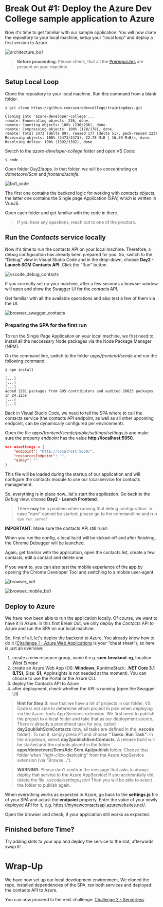 # Break Out #1: Deploy the Azure Dev College sample application to Azure

Now it's time to get familiar with our sample application. You will now clone the repository to your local machine, setup your "local loop" and deploy a first version to Azure.

![architecture_bo1](./img/architecture_bo1.png "architecture_bo1")

> **Before proceeding**: Please check, that all the [Prerequisites](challenge-0.md) are present on your machine.

## Setup Local Loop

Clone the repository to your local machine. Run this command from a blank folder.

```shell
$ git clone https://github.com/azuredevcollege/trainingdays.git

Cloning into 'azure-developer-college'...
remote: Enumerating objects: 236, done.
remote: Counting objects: 100% (236/236), done.
remote: Compressing objects: 100% (178/178), done.
remote: Total 2473 (delta 89), reused 177 (delta 51), pack-reused 2237
Receiving objects: 100% (2473/2473), 22.78 MiB | 16.39 MiB/s, done.
Resolving deltas: 100% (1392/1392), done.
```

Switch to the _azure-developer-college_ folder and open VS Code:

```shell
$ code .
```

Open folder Day2/apps. In that folder, we will be concentrating on _dotnetcore/Scm_ and _frontend/scmfe_.

![bo1_code](./img/bo1_code.png "bo1_code")

The first one contains the backend logic for working with _contacts_ objects, the latter one contains the Single page Application (SPA) which is written in VueJS.

Open each folder and get familiar with the code in there.

> If you have any questions, reach out to one of the proctors.

## Run the _Contacts_ service locally

Now it's time to run the contacts API on your local machine. Therefore, a debug configuration has already been prepared for you. So, switch to the "Debug" view in Visual Studio Code and in the drop-down, choose **Day2 - Launch SCM Contacts API**. Click the "Run" button.

![vscode_debug_contacts](./img/vscode_debug_contacts.png "vscode_debug_contacts")

If you correctly set up your machine, after a few seconds a browser window will open and show the Swagger UI for the _contacts_ API.

Get familiar with all the available operations and also test a few of them via the UI.

![browser_swagger_contacts](./img/browser_swagger_contacts.png "browser_swagger_contacts")

### Preparing the SPA for the first run

To run the Single Page Application on your local machine, we first need to install all the neccessary Node packages via the Node Package Manager (NPM).

On the command line, switch to the folder _apps/frontend/scmfe_ and run the following command:

```shell
$ npm install

[...]
[...]
[...]
added 1281 packages from 895 contributors and audited 26623 packages in 24.125s
[...]
[...]
```

Back in Visual Studio Code, we need to tell the SPA where to call the contacts service (the contacts API endpoint, as well as all other upcoming endpoint, can be dynamically configured per environment).

Open the file _apps/frontend/scmfe/public/settings/settings.js_ and make sure the property _endpoint_ has the value **http://localhost:5050**.

```json
var uisettings = {
    "endpoint": "http://localhost:5050/",
    "resourcesEndpoint": "",
    "aiKey": ""
}
```

This file will be loaded during the startup of our application and will configure the contacts module to use our local service for contacts management.

So, everything is in place now...let's start the application. Go back to the _Debug_ view, choose **Day2 - Launch Frontend**.

> There **may** be a problem when running that debug configuration. In case "npm" cannot be started, please go to the commandline and run `npm run serve`!

**IMPORTANT**: Make sure the contacts API still runs!

When you run the config, a local build will be kicked-off and after finishing, the Chrome Debugger will be launched.

Again, get familiar with the application, open the contacts list, create a few contacts, edit a contact and delete one.

If you want to, you can also test the mobile experience of the app by opening the Chrome Developer Tool and switching to a mobile user-agent.

![browser_bo1](./img/browser_bo1.png "browser_bo1")

![browser_mobile_bo1](./img/browser_mobile_bo1.png "browser_mobile_bo1")

## Deploy to Azure

We have now been able to run the application locally. Of course, we want to have it in Azure. In this first Break Out, we only deploy the _Contacts_ API to Azure and run the SPA on our local machine.

So, first of all, let's deploy the backend to Azure. You already know how to do it ([Challenge 1 - Azure Web Applications](./challenge-1.md) is your "cheat sheet"), so here is just an overview:

1. create a new resource group, name it e.g. **scm-breakout-rg**, location _West Europe_
1. create an Azure Web App (OS: **Windows**, RuntimeStack: **.NET Core 3.1 (LTS)**, Size: **S1**, AppInsights is not needed at the moment). You can choose to use the Portal or the Azure CLI.
1. deploy the Contacts API to Azure
1. after deployment, check whether the API is running (open the Swagger UI)

> **Hint for Step 3**: now that we have a lot of projects in our folder, VS Code is not able to determine which project to pick when deploying via the Azure Tools App Services extension. We first need to publish the project to a local folder and take that as our deployment source. There is already a predefined task for you, called **day2publishScmContacts** (btw, all tasks are defined in the **.vscode** folder). To run it, simply press **F1** and choose **"Tasks: Run Task"**. In the dropdown, select **day2publishScmContacts**. A release build will be started and the outputs placed in the folder **apps/dotnetcore/Scm/Adc.Scm.Api/publish** folder. Choose that folder when "right-click-deploying" from the Azure AppService extension (via "Browse...").

> **WARNING**: Please don't confirm the message that asks to always deploy that service to the Azure AppService! If you accidentially did, delete the file _.vscode/settings.json_! Then you will be able to select the folder to publish again.

When everything works as expected in Azure, go back to the **settings.js** file of your SPA and adjust the **endpoint** property. Enter the value of your newly deployed API for it, e.g. https://mynewcontactsapi.azurewebsites.net/.

Open the browser and check, if your application still works as expected.

## Finished before Time?

Try adding slots to your app and deploy the service to the slot, afterwards swap it!

# Wrap-Up

We have now set up our local development environment. We cloned the repo, installed dependencies of the SPA, ran both services and deployed the contacts API to Azure.

You can now proceed to the next challenge: [Challenge 2 - Serverless](./challenge-2.md)

